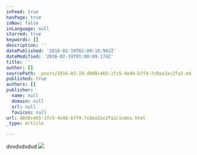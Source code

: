```yaml
---
inFeed: true
hasPage: true
inNav: false
inLanguage: null
starred: true
keywords: []
description: ''
datePublished: '2016-02-19T01:00:10.962Z'
dateModified: '2016-02-19T01:00:09.174Z'
title: ''
author: []
sourcePath: _posts/2016-02-19-d0d0c465-1fc5-4e48-b7f4-7c0aa2ac2fa3.md
published: true
authors: []
publisher:
  name: null
  domain: null
  url: null
  favicon: null
url: d0d0c465-1fc5-4e48-b7f4-7c0aa2ac2fa3/index.html
_type: Article

---
```

dvvdvdvdvd
![](https://the-grid-user-content.s3-us-west-2.amazonaws.com/cb2940f3-98be-4f92-a435-a11d9c61e3a8.jpg)